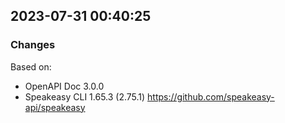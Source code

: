 

## 2023-07-31 00:40:25
### Changes
Based on:
- OpenAPI Doc 3.0.0 
- Speakeasy CLI 1.65.3 (2.75.1) https://github.com/speakeasy-api/speakeasy